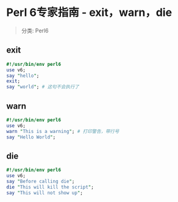 # Perl 6专家指南 - exit，warn，die
> 分类: Perl6


## exit
```perl
#!/usr/bin/env perl6
use v6;
say "hello";
exit;
say "world"; # 这句不会执行了
```

## warn
```perl
#!/usr/bin/env perl6
use v6;
warn "This is a warning"; # 打印警告，带行号
say "Hello World";
```

## die
```perl
#!/usr/bin/env perl6
use v6;
say "Before calling die";
die "This will kill the script";
say "This will not show up";
```
